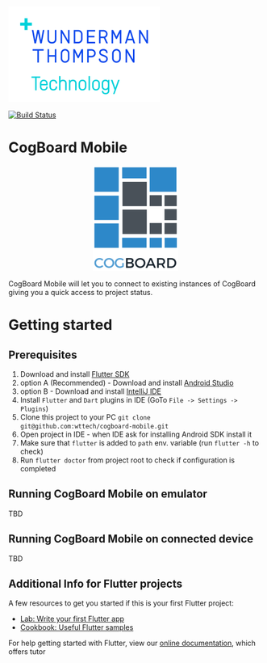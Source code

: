 <p>
  <img src="https://github.com/wttech/cogboard/raw/master/docs/images/wtt_logo.png" alt="Wunderman Thompson Technology logo Logo"/>
</p>

[![Build Status](https://api.travis-ci.org/wttech/cogboard.svg?branch=master)](https://travis-ci.org/wttech/cogboard)

# CogBoard Mobile

<p align="center">
  <img src="https://github.com/wttech/cogboard/raw/master/docs/images/logo.png" alt="Cogboard Mobile Logo"/>
</p>

CogBoard Mobile will let you to connect to existing instances of CogBoard giving you a quick access to project status.

# Getting started

## Prerequisites

1. Download and install [Flutter SDK](https://flutter.dev/docs/get-started/install)
1. option A (Recommended) - Download and install [Android Studio](https://developer.android.com/studio)
1. option B - Download and install [IntelliJ IDE](https://www.jetbrains.com/idea/download)
1. Install `Flutter` and `Dart` plugins in IDE (GoTo `File -> Settings -> Plugins`)
1. Clone this project to your PC `git clone git@github.com:wttech/cogboard-mobile.git`
1. Open project in IDE - when IDE ask for installing Android SDK install it
1. Make sure that `flutter` is added to `path` env. variable (run `flutter -h` to check)
1. Run `flutter doctor` from project root to check if configuration is completed

## Running CogBoard Mobile on emulator

TBD

## Running CogBoard Mobile on connected device

TBD 

## Additional Info for Flutter projects

A few resources to get you started if this is your first Flutter project:

- [Lab: Write your first Flutter app](https://flutter.dev/docs/get-started/codelab)
- [Cookbook: Useful Flutter samples](https://flutter.dev/docs/cookbook)

For help getting started with Flutter, view our
[online documentation](https://flutter.dev/docs), which offers tutor
